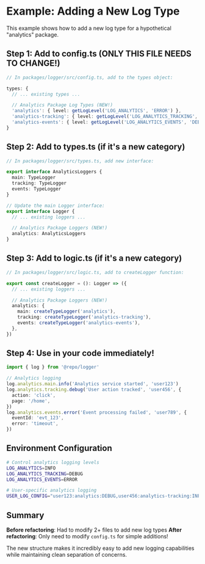 # Example: Adding a New Log Type

This example shows how to add a new log type for a hypothetical "analytics" package.

## Step 1: Add to config.ts (ONLY THIS FILE NEEDS TO CHANGE!)

```typescript
// In packages/logger/src/config.ts, add to the types object:

types: {
  // ... existing types ...

  // Analytics Package Log Types (NEW!)
  'analytics': { level: getLogLevel('LOG_ANALYTICS', 'ERROR') },
  'analytics-tracking': { level: getLogLevel('LOG_ANALYTICS_TRACKING', 'INFO') },
  'analytics-events': { level: getLogLevel('LOG_ANALYTICS_EVENTS', 'DEBUG') },
}
```

## Step 2: Add to types.ts (if it's a new category)

```typescript
// In packages/logger/src/types.ts, add new interface:

export interface AnalyticsLoggers {
  main: TypeLogger
  tracking: TypeLogger
  events: TypeLogger
}

// Update the main Logger interface:
export interface Logger {
  // ... existing loggers ...

  // Analytics Package Loggers (NEW!)
  analytics: AnalyticsLoggers
}
```

## Step 3: Add to logic.ts (if it's a new category)

```typescript
// In packages/logger/src/logic.ts, add to createLogger function:

export const createLogger = (): Logger => ({
  // ... existing loggers ...

  // Analytics Package Loggers (NEW!)
  analytics: {
    main: createTypeLogger('analytics'),
    tracking: createTypeLogger('analytics-tracking'),
    events: createTypeLogger('analytics-events'),
  },
})
```

## Step 4: Use in your code immediately!

```typescript
import { log } from '@repo/logger'

// Analytics logging
log.analytics.main.info('Analytics service started', 'user123')
log.analytics.tracking.debug('User action tracked', 'user456', {
  action: 'click',
  page: '/home',
})
log.analytics.events.error('Event processing failed', 'user789', {
  eventId: 'evt_123',
  error: 'timeout',
})
```

## Environment Configuration

```bash
# Control analytics logging levels
LOG_ANALYTICS=INFO
LOG_ANALYTICS_TRACKING=DEBUG
LOG_ANALYTICS_EVENTS=ERROR

# User-specific analytics logging
USER_LOG_CONFIG="user123:analytics:DEBUG,user456:analytics-tracking:INFO"
```

## Summary

**Before refactoring**: Had to modify 2+ files to add new log types
**After refactoring**: Only need to modify `config.ts` for simple additions!

The new structure makes it incredibly easy to add new logging capabilities while maintaining clean separation of concerns.
